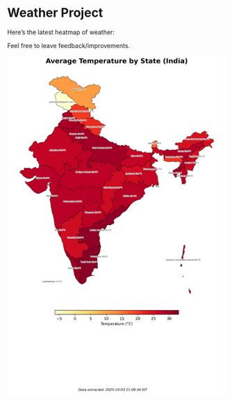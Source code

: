 # Weather Project

Here’s the latest heatmap of weather:

Feel free to leave feedback/improvements.

![India Heatmap](docs/assets/india_heatmap.png?v=DF5F7C)
